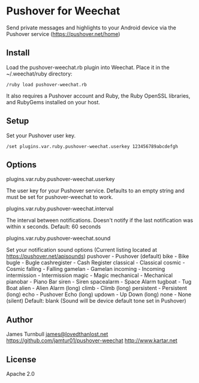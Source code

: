 Pushover for Weechat
====================

Send private messages and highlights to your Android device via
the Pushover service (https://pushover.net/home)

Install
-------

Load the pushover-weechat.rb plugin into Weechat. Place it in the
~/.weechat/ruby directory:

    /ruby load pushover-weechat.rb

It also requires a Pushover account and Ruby, the Ruby OpenSSL libraries, and RubyGems installed on your host.

Setup
-----

Set your Pushover user key.

    /set plugins.var.ruby.pushover-weechat.userkey 123456789abcdefgh

Options
-------

plugins.var.ruby.pushover-weechat.userkey

The user key for your Pushover service.
Defaults to an empty string and must be set for pushover-weechat to
work.

plugins.var.ruby.pushover-weechat.interval

   The interval between notifications. Doesn't notify if the last
   notification was within x seconds.
   Default: 60 seconds

plugins.var.ruby.pushover-weechat.sound

   Set your notification sound
     options (Current listing located at https://pushover.net/apisounds)
       pushover - Pushover (default)
       bike - Bike
       bugle - Bugle
       cashregister - Cash Register
       classical - Classical
       cosmic - Cosmic
       falling - Falling
       gamelan - Gamelan
       incoming - Incoming
       intermission - Intermission
       magic - Magic
       mechanical - Mechanical
       pianobar - Piano Bar
       siren - Siren
       spacealarm - Space Alarm
       tugboat - Tug Boat
       alien - Alien Alarm (long)
       climb - Climb (long)
       persistent - Persistent (long)
       echo - Pushover Echo (long)
       updown - Up Down (long)
       none - None (silent)
   Default: blank (Sound will be device default tone set in Pushover)

Author
------

James Turnbull <james@lovedthanlost.net>
https://github.com/jamtur01/pushover-weechat
http://www.kartar.net

License
-------

Apache 2.0

